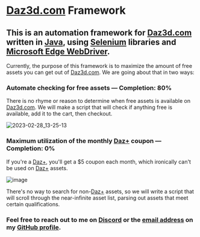 # [Daz3d.com](https://www.daz3d.com/) Framework
## This is an automation framework for [Daz3d.com](https://www.daz3d.com/) written in [Java](https://en.wikipedia.org/wiki/Java_(programming_language)), using [Selenium](https://www.selenium.dev/) libraries and [Microsoft Edge WebDriver](https://developer.microsoft.com/en-us/microsoft-edge/tools/webdriver/).

Currently, the purpose of this framework is to maximize the amount of free assets you can get out of [Daz3d.com](https://www.daz3d.com/). We are going about that in two ways:

### Automate checking for free assets — Completion: 80%

There is no rhyme or reason to determine when free assets is available on [Daz3d.com](https://www.daz3d.com/). We will make a script that will check if anything free is available, add it to the cart, then checkout.

![2023-02-28_13-25-13](https://user-images.githubusercontent.com/87336074/221983758-4324a584-fa25-4087-9a5a-8f0845ecc0bb.gif)

### Maximum utilization of the monthly [Daz+](https://www.daz3d.com/daz-plus) coupon — Completion: 0%

If you're a [Daz+](https://www.daz3d.com/daz-plus), you'll get a $5 coupon each month, which ironically can't be used on [Daz+](https://www.daz3d.com/daz-plus) assets.

![image](https://user-images.githubusercontent.com/87336074/217616951-e0534e89-9623-4c55-912c-725b82e16b02.png)

There's no way to search for non-[Daz+](https://www.daz3d.com/daz-plus) assets, so we will write a script that will scroll through the near-infinite asset list, parsing out assets that meet certain qualifications.

### Feel free to reach out to me on [Discord](https://discord.gg/NxVbvrttgc) or the [email address](mailto:Laserwolve@Gmail.com) on my [GitHub profile](https://github.com/Laserwolve).
